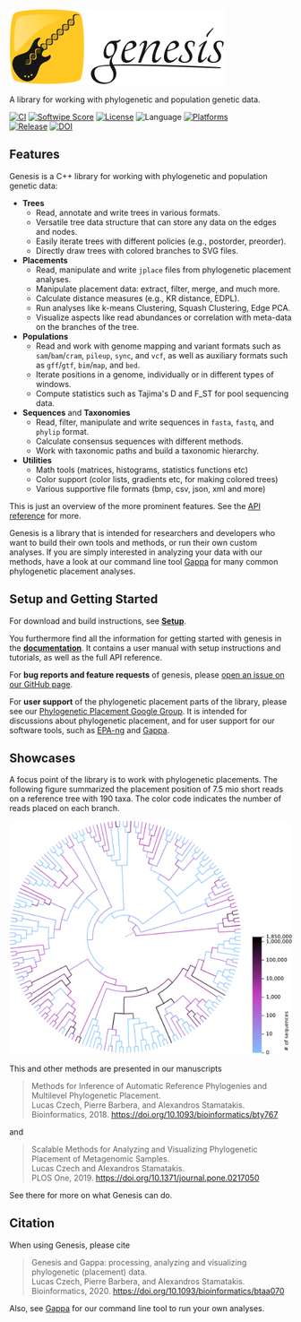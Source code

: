 [![genesis](/doc/logo/logo_readme.png?raw=true "genesis")](http://genesis-lib.org/)

A library for working with phylogenetic and population genetic data.

[![CI](https://github.com/lczech/genesis/workflows/CI/badge.svg?branch=master)](https://github.com/lczech/genesis/actions)
[![Softwipe Score](https://img.shields.io/badge/softwipe-9.0/10.0-brightgreen)](https://github.com/adrianzap/softwipe/wiki/Code-Quality-Benchmark)
[![License](https://img.shields.io/badge/license-GPLv3-blue.svg)](http://www.gnu.org/licenses/gpl.html)
![Language](https://img.shields.io/badge/language-C%2B%2B11-lightgrey.svg)
[![Platforms](https://img.shields.io/conda/pn/bioconda/gappa)](https://anaconda.org/bioconda/gappa)
<br />
[![Release](https://img.shields.io/github/v/release/lczech/genesis.svg)](https://github.com/lczech/genesis/releases)
[![DOI](https://img.shields.io/badge/doi-10.1093%2Fbioinformatics%2Fbtaa070-blue)](https://doi.org/10.1093/bioinformatics/btaa070)
<!-- [![Build Status](https://travis-ci.org/lczech/genesis.svg?branch=master)](https://travis-ci.org/lczech/genesis) -->
<!--![Language](https://img.shields.io/badge/language-python-lightgrey.svg)-->

Features
-------------------

Genesis is a C++ library for working with phylogenetic and population genetic data:
<!-- Some of the features of genesis: -->

 *  **Trees**
     *  Read, annotate and write trees in various formats.
     *  Versatile tree data structure that can store any data on the edges and nodes.
     *  Easily iterate trees with different policies (e.g., postorder, preorder).
     *  Directly draw trees with colored branches to SVG files.
 *  **Placements**
     *  Read, manipulate and write `jplace` files from phylogenetic placement analyses.
     *  Manipulate placement data: extract, filter, merge, and much more.
     *  Calculate distance measures (e.g., KR distance, EDPL).
     *  Run analyses like k-means Clustering, Squash Clustering, Edge PCA.
     *  Visualize aspects like read abundances or correlation with meta-data on the branches of the tree.
 *  **Populations**
     *  Read and work with genome mapping and variant formats such as `sam`/`bam`/`cram`, `pileup`, `sync`, and `vcf`, as well as auxiliary formats such as `gff`/`gtf`, `bim`/`map`, and `bed`.
     *  Iterate positions in a genome, individually or in different types of windows.
     *  Compute statistics such as Tajima's D and F_ST for pool sequencing data.
 *  **Sequences** and **Taxonomies**
     *  Read, filter, manipulate and write sequences in `fasta`, `fastq`, and `phylip` format.
     *  Calculate consensus sequences with different methods.
     *  Work with taxonomic paths and build a taxonomic hierarchy.
 *  **Utilities**
     *  Math tools (matrices, histograms, statistics functions etc)
     *  Color support (color lists, gradients etc, for making colored trees)
     *  Various supportive file formats (bmp, csv, json, xml and more)

This is just an overview of the more prominent features.
See the [API reference](http://doc.genesis-lib.org/namespaces.html) for more.

Genesis is a library that is intended for researchers and developers who want to build their own
tools and methods, or run their own custom analyses. If you are simply interested in analyzing your
data with our methods, have a look at our command line tool [Gappa](https://github.com/lczech/gappa)
for many common phylogenetic placement analyses.

<!-- A main focus are evolutionary placements of short environmental sequences
on a reference phylogenetic tree.
Such data is typically produced by tools like [EPA-ng](https://github.com/Pbdas/epa-ng),
[RAxML-EPA](http://sco.h-its.org/exelixis/web/software/epa/index.html) or
[pplacer](http://matsen.fhcrc.org/pplacer/) and usually stored in `jplace` files. -->

Setup and Getting Started
-------------------

<!--
The functionality of genesis can be used in two ways:

 *  As a C++ library.
 *  As a Python module.
-->

For download and build instructions, see **[Setup](http://doc.genesis-lib.org/setup.html)**.

You furthermore find all the information for getting started with genesis in the
**[documentation](http://doc.genesis-lib.org/)**.
It contains a user manual with setup instructions and tutorials, as well as the full API reference.

For **bug reports and feature requests** of genesis, please
[open an issue on our GitHub page](https://github.com/lczech/genesis/issues).

For **user support** of the phylogenetic placement parts of the library, please see our
[Phylogenetic Placement Google Group](https://groups.google.com/forum/#!forum/phylogenetic-placement).
It is intended for discussions about phylogenetic placement,
and for user support for our software tools, such as [EPA-ng](https://github.com/Pbdas/epa-ng)
and [Gappa](https://github.com/lczech/gappa).

Showcases
-------------------

A focus point of the library is to work with phylogenetic placements.
The following figure summarized the placement position of 7.5 mio short reads on a
reference tree with 190 taxa. The color code indicates the number of reads placed
on each branch.

![Phylogenetic tree with coloured branches.](/doc/png/placement/visualize_placements.png?raw=true "Phylogenetic tree with coloured branches.")

This and other methods are presented in our manuscripts

> Methods for Inference of Automatic Reference Phylogenies and Multilevel Phylogenetic Placement.<br />
> Lucas Czech, Pierre Barbera, and Alexandros Stamatakis.<br />
> Bioinformatics, 2018. https://doi.org/10.1093/bioinformatics/bty767<br />
> <!-- bioRxiv, 2018. https://doi.org/10.1101/299792 -->

and

> Scalable Methods for Analyzing and Visualizing Phylogenetic Placement of Metagenomic Samples.<br />
> Lucas Czech and Alexandros Stamatakis.<br />
> PLOS One, 2019. https://doi.org/10.1371/journal.pone.0217050<br />
> <!-- bioRxiv, 2019. https://doi.org/10.1101/346353 -->

See there for more on what Genesis can do.

Citation
-------------------

When using Genesis, please cite

> Genesis and Gappa: processing, analyzing and visualizing phylogenetic (placement) data.<br />
> Lucas Czech, Pierre Barbera, and Alexandros Stamatakis.<br />
> Bioinformatics, 2020. https://doi.org/10.1093/bioinformatics/btaa070<br />

Also, see [Gappa](https://github.com/lczech/gappa) for our command line tool to run your own analyses.
